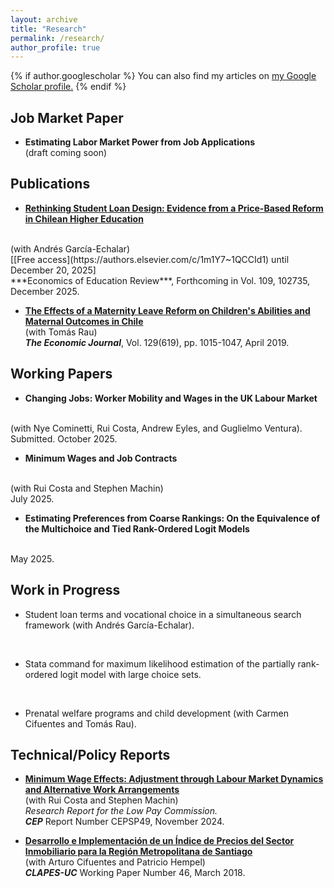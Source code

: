 ```yaml
---
layout: archive
title: "Research"
permalink: /research/
author_profile: true
---
```


{% if author.googlescholar %}
  You can also find my articles on <u><a href="{{author.googlescholar}}">my Google Scholar profile</a>.</u>
{% endif %}

## Job Market Paper

- **Estimating Labor Market Power from Job Applications** <br> (draft coming soon) <br>

## Publications

- **[Rethinking Student Loan Design: Evidence from a Price-Based Reform in Chilean Higher Education](https://doi.org/10.1016/j.econedurev.2025.102735)**
<br>
(with Andrés García-Echalar)
<br>
[[Free access](https://authors.elsevier.com/c/1m1Y7~1QCCId1) until December 20, 2025]
<br>
***Economics of Education Review***, Forthcoming in Vol. 109, 102735, December 2025.
<br>

- **[The Effects of a Maternity Leave Reform on Children's Abilities and Maternal Outcomes in Chile](https://doi.org/10.1111/ecoj.12586)**     
(with Tomás Rau)  
***The Economic Journal***, Vol. 129(619), pp. 1015-1047, April 2019.   

## Working Papers

- **Changing Jobs: Worker Mobility and Wages in the UK Labour Market**
<br>
(with Nye Cominetti, Rui Costa, Andrew Eyles, and Guglielmo Ventura).
<br>
Submitted. October 2025.
<br>

- **Minimum Wages and Job Contracts**
<br>
(with Rui Costa and Stephen Machin)
<br>
July 2025.
<br>

- **Estimating Preferences from Coarse Rankings: On the Equivalence of the Multichoice and Tied Rank-Ordered Logit Models**
<br>
May 2025.

## Work in Progress

- Student loan terms and vocational choice in a simultaneous search framework
(with Andrés García-Echalar).
<br>

- Stata command for maximum likelihood estimation of the partially rank-ordered logit model with large choice sets.
<br>

- Prenatal welfare programs and child development
(with Carmen Cifuentes and Tomás Rau).

## Technical/Policy Reports

- **[Minimum Wage Effects: Adjustment through Labour Market Dynamics and Alternative Work Arrangements](https://cep.lse.ac.uk/_NEW/PUBLICATIONS/abstract.asp?index=11348)**
<br> (with Rui Costa and Stephen Machin) <br> *Research Report for the Low Pay Commission.* <br> ***CEP*** Report Number CEPSP49, November 2024.

- **[Desarrollo e Implementación de un Índice de Precios del Sector Inmobiliario para la Región Metropolitana de Santiago](https://s3.us-east-2.amazonaws.com/assets.clapesuc.cl/media_post_5675_0c1d9d5c25.pdf)**
<br> (with Arturo Cifuentes and Patricio Hempel) <br> ***CLAPES-UC*** Working Paper Number 46, March 2018.
